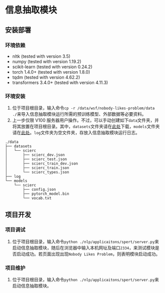# 信息抽取模块

## 安装部署

### 环境依赖
- nltk (tested with version 3.5)
- numpy (tested with version 1.19.2)
- scikit-learn (tested with version 0.24.2)
- torch 1.4.0+ (tested with version 1.8.0)
- tqdm (tested with version 4.62.2)
- transformers 3.4.0+ (tested with version 4.11.3)

### 环境安装
1. 位于项目根目录，输入命令`cp -r /data/wsf/nobody-likes-problem/data ./`来导入信息抽取模块运行所需的预训练模型、外部数据等必要资料。
2. 上一步仅限 V100 服务器用户操作。不过，可以手动创建如下`data`文件夹，并将其放置在项目根目录。其中，`datasets`文件夹请在[此处](http://lavis.cs.hs-rm.de/storage/spert/public/datasets/scierc/)下载，`models`文件夹请在[此处](http://lavis.cs.hs-rm.de/storage/spert/public/models/scierc/)。`log`文件夹为空文件夹，存放入信息抽取模块运行日志。

```
./data
├── datasets
│   └── scierc
│       ├── scierc_dev.json
│       ├── scierc_test.json
│       ├── scierc_train_dev.json
│       ├── scierc_train.json
│       └── scierc_types.json
├── log
└── models
    └── scierc
        ├── config.json
        ├── pytorch_model.bin
        └── vocab.txt
```

## 项目开发

### 项目调试
1. 位于项目根目录，输入命令`python ./nlp/applicaitons/spert/server.py`来启动信息抽取模块，随后在浏览器中输入本机网址及端口`2334`，来测试模块是否启动成功。若页面出现出现`Nobody Likes Problem`，则表明模块启动成功。

### 项目维护
1. 位于项目根目录，输入命令`python ./nlp/applicaitons/spert/server.py`来启动信息抽取模块。

